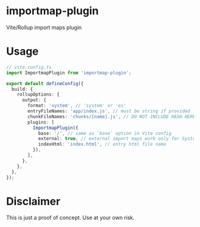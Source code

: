 # importmap-plugin
Vite/Rollup import maps plugin

# Usage
```ts
// vite.config.ts
import ImportmapPlugin from 'importmap-plugin';

export default defineConfig({
  build: {
    rollupOptions: {
      output: {
        format: 'system', // 'system' or 'es'
        entryFileNames: 'app/index.js', // must be string if provided
        chunkFileNames: 'chunks/[name].js', // DO NOT INCLUDE HASH HERE
        plugins: [
          ImportmapPlugin({
            base: '/', // same as `base` option in Vite config
            external: true, // external import maps work only for SystemJS
            indexHtml: 'index.html', // entry html file name
          }),
        ],
      },
    },
  },
});
```

# Disclaimer
This is just a proof of concept. Use at your own risk.
